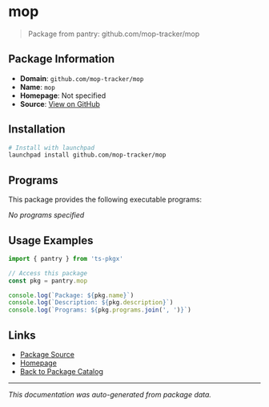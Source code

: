 # mop

> Package from pantry: github.com/mop-tracker/mop

## Package Information

- **Domain**: `github.com/mop-tracker/mop`
- **Name**: `mop`
- **Homepage**: Not specified
- **Source**: [View on GitHub](https://github.com/pkgxdev/pantry/tree/main/projects/github.com/mop-tracker/mop/package.yml)

## Installation

```bash
# Install with launchpad
launchpad install github.com/mop-tracker/mop
```

## Programs

This package provides the following executable programs:

*No programs specified*

## Usage Examples

```typescript
import { pantry } from 'ts-pkgx'

// Access this package
const pkg = pantry.mop

console.log(`Package: ${pkg.name}`)
console.log(`Description: ${pkg.description}`)
console.log(`Programs: ${pkg.programs.join(', ')}`)
```

## Links

- [Package Source](https://github.com/pkgxdev/pantry/tree/main/projects/github.com/mop-tracker/mop/package.yml)
- [Homepage](#)
- [Back to Package Catalog](../../../package-catalog.md)

---

*This documentation was auto-generated from package data.*

